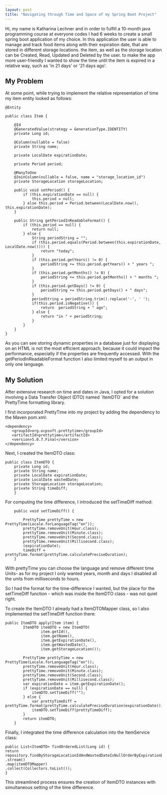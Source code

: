 ```yaml
---
layout: post
title: "Navigating through Time and Space of my Spring Boot Project"
---
```

Hi, my name is Katharina Lechner and in order to fulfill a 10-month java programming course at everyone codes I had 6 weeks to create a small spring boot application of my choice. 
In this application the user is able to manage  and track food items along with their expiration date, that are stored in different storage locations. the item, as well as the storage location can be Created, Read, Updated and Deleted by the user.
to make the app more user-friendly I wanted to show the time until the item is expired in a relative way, such as 'in 21 days' or '21 days ago'.
## My Problem
At some point, while trying to implement the relative representation of time my item entity looked as follows:

```
@Entity

public class Item {

    @Id
    @GeneratedValue(strategy = GenerationType.IDENTITY)
    private Long id;

    @Column(nullable = false)
    private String name;

    private LocalDate expirationDate;

    private Period period;

    @ManyToOne
    @JoinColumn(nullable = false, name = "storage_location_id")
    private StorageLocation storageLocation;

    public void setPeriod() {
        if (this.expirationDate == null) {
            this.period = null;
        } else this.period = Period.between(LocalDate.now(), this.expirationDate);
    }

    public String getPeriodInReadableFormat() {
        if (this.period == null) {
            return null; 
        } else {
            String periodString = "";
            if (this.period.equals(Period.between(this.expirationDate, LocalDate.now()))) {
                return "today";
            }
            if (this.period.getYears() != 0) {
                periodString += this.period.getYears() + " years ";
            }
            if (this.period.getMonths() != 0) {
                periodString += this.period.getMonths() + " months ";
            }
            if (this.period.getDays() != 0) {
                periodString += this.period.getDays() + " days";
            }
            periodString = periodString.trim().replace('-', ' ');
            if(this.period.isNegative()) {
                return  periodString + " ago";
            } else {
                return "in " + periodString;
            }
        }
    }
}
```


As you can see storing dynamic properties in a database just for displaying on an HTML is not the most efficient approach, because it could impact the performance, especially if the properties are frequently accessed. With the getPeriodInReadableFormat function I also limited myself to an output in only one language.

## My Solution

After extensive research on time and dates in Java, I opted for a solution involving a Data Transfer Object (DTO) named ´ItemDTO´ and the PrettyTime formatting library.

I first incorporated PrettyTime into my project by adding the dependency to the Maven pom.xml:
```
<dependency>
   <groupId>org.ocpsoft.prettytime</groupId>
   <artifactId>prettytime</artifactId>
   <version>5.0.7.Final</version>
</dependency>
``` 
Next, I created the ItemDTO class:
```
public class ItemDTO {
    private Long id;
    private String name;
    private LocalDate expirationDate;
    private LocalDate wastedDate;
    private StorageLocation storageLocation;
    private String timeDiff;
    }
```
For computing the time difference, I introduced the setTimeDiff method:
```
    public void setTimeDiff() {

        PrettyTime prettyTime = new PrettyTime(Locale.forLanguageTag("en"));
        prettyTime.removeUnit(Hour.class);
        prettyTime.removeUnit(Minute.class);
        prettyTime.removeUnit(Second.class);
        prettyTime.removeUnit(Millisecond.class);
        (expirationDate);
        timeDiff = prettyTime.format(prettyTime.calculatePreciseDuration);
    }
```
With prettyTime you can choose the language and remove different time Units- as for my project I only wanted years, month and days I disabled all the units from milliseconds to hours.

So I had the format for the time-difference I wanted, but the place for the setTimeDiff function - which was inside the ItemDTO class - was not quiet right. 

To create the ItemDTO I already had a ItemDTOMapper class, so I also implemented the setTimeDiff function there:

```
public ItemDTO apply(Item item) {
        ItemDTO itemDTO = new ItemDTO(
                item.getId(),
                item.getName(),
                item.getExpirationDate(),
                item.getWastedDate(),
                item.getStorageLocation());

        PrettyTime prettyTime = new PrettyTime(Locale.forLanguageTag("en"));
        prettyTime.removeUnit(Hour.class);
        prettyTime.removeUnit(Minute.class);
        prettyTime.removeUnit(Second.class);
        prettyTime.removeUnit(Millisecond.class);
        var expirationDate = item.getExpirationDate();
        if (expirationDate == null) {
            itemDTO.setTimeDiff("");
        } else {
            var prettyTimeDiff = prettyTime.format(prettyTime.calculatePreciseDuration(expirationDate));
            itemDTO.setTimeDiff(prettyTimeDiff);
        }
        return itemDTO;
    }

```
    
Finally, I integrated the time difference calculation into the ItemService class:
```
public List<ItemDTO> findOrderedList(Long id) {
return repository.findByStorageLocationIdAndWastedDateIsNullOrderByExpirationDateAsc(id)
.stream()
.map(itemDTOMapper)
.collect(Collectors.toList());
}
```
This streamlined process ensures the creation of ItemDTO instances with simultaneous setting of the time difference.